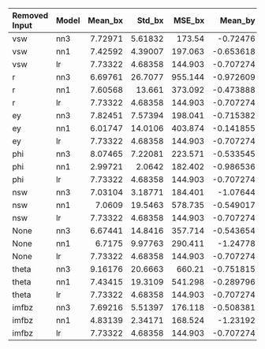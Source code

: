 | Removed Input   | Model   |   Mean_bx |   Std_bx |   MSE_bx |   Mean_by |   Std_by |   MSE_by |   Mean_bz |    Std_bz |   MSE_bz | Key   |
|:----------------|:--------|----------:|---------:|---------:|----------:|---------:|---------:|----------:|----------:|---------:|:------|
| vsw             | nn3     |   7.72971 |  5.61832 |  173.54  | -0.72476  |  8.51736 |  276.288 |  -6.31833 |  9.46397  |  518.369 | rep_1 |
| vsw             | nn1     |   7.42592 |  4.39007 |  197.063 | -0.653618 | 11.6184  |  168.502 |  -5.68263 |  5.26307  |  491.032 | rep_1 |
| vsw             | lr      |   7.73322 |  4.68358 |  144.903 | -0.707274 |  5.73242 |  123.776 |  -5.99112 |  8.22063  |  397.384 | rep_1 |
| r               | nn3     |   6.69761 | 26.7077  |  955.144 | -0.972609 | 22.4771  |  472.642 |  -6.44897 |  6.76432  |  528.214 | rep_1 |
| r               | nn1     |   7.60568 | 13.661   |  373.092 | -0.473888 |  4.8247  |  158.011 |  -4.58587 | 10.2975   |  628.901 | rep_1 |
| r               | lr      |   7.73322 |  4.68358 |  144.903 | -0.707274 |  5.73242 |  123.776 |  -5.99112 |  8.22063  |  397.384 | rep_1 |
| ey              | nn3     |   7.82451 |  7.57394 |  198.041 | -0.715382 | 12.5675  |  176.705 |  -5.86942 | 16.5803   |  661.168 | rep_1 |
| ey              | nn1     |   6.01747 | 14.0106  |  403.874 | -0.141855 | 11.1352  |  187.634 |  -7.03018 | 13.3229   |  576.73  | rep_1 |
| ey              | lr      |   7.73322 |  4.68358 |  144.903 | -0.707274 |  5.73242 |  123.776 |  -5.99112 |  8.22063  |  397.384 | rep_1 |
| phi             | nn3     |   8.07465 |  7.22081 |  223.571 | -0.533545 | 20.7133  |  727.602 |  -8.1898  | 17.5402   |  832.518 | rep_1 |
| phi             | nn1     |   2.99721 |  2.0642  |  182.402 | -0.986536 |  7.78023 |  132.058 |  -6.3153  |  8.5325   |  532.343 | rep_1 |
| phi             | lr      |   7.73322 |  4.68358 |  144.903 | -0.707274 |  5.73242 |  123.776 |  -5.99112 |  8.22063  |  397.384 | rep_1 |
| nsw             | nn3     |   7.03104 |  3.18771 |  184.401 | -1.07644  | 24.9876  |  710.98  |  -6.16015 | 22.0419   | 1072.7   | rep_1 |
| nsw             | nn1     |   7.0609  | 19.5463  |  578.735 | -0.549017 | 10.9159  |  211.454 |  -4.73373 | 13.4832   |  619.202 | rep_1 |
| nsw             | lr      |   7.73322 |  4.68358 |  144.903 | -0.707274 |  5.73242 |  123.776 |  -5.99112 |  8.22063  |  397.384 | rep_1 |
| None            | nn3     |   6.67441 | 14.8416  |  357.714 | -0.543654 |  4.81294 |  221.335 |  -7.50373 | 13.5725   |  706.725 | rep_1 |
| None            | nn1     |   6.7175  |  9.97763 |  290.411 | -1.24778  |  8.4978  |  241.435 |  -7.17434 | 10.5799   |  530.029 | rep_1 |
| None            | lr      |   7.73322 |  4.68358 |  144.903 | -0.707274 |  5.73242 |  123.776 |  -5.99112 |  8.22063  |  397.384 | rep_1 |
| theta           | nn3     |   9.16176 | 20.6663  |  660.21  | -0.751815 | 15.1085  |  234.119 |  -6.23435 | 18.372    |  744.881 | rep_1 |
| theta           | nn1     |   7.43415 | 19.3109  |  541.298 | -0.289796 |  9.06948 |  144.948 |  -5.97856 |  0.526574 |  469.736 | rep_1 |
| theta           | lr      |   7.73322 |  4.68358 |  144.903 | -0.707274 |  5.73242 |  123.776 |  -5.99112 |  8.22063  |  397.384 | rep_1 |
| imfbz           | nn3     |   7.69216 |  5.51397 |  176.118 | -0.508381 |  8.38859 |  136.146 |  -6.39173 |  3.56831  |  459.176 | rep_1 |
| imfbz           | nn1     |   4.83139 |  2.34171 |  168.524 | -1.23192  | 10.646   |  276.805 |  -6.1011  | 10.465    |  525.663 | rep_1 |
| imfbz           | lr      |   7.73322 |  4.68358 |  144.903 | -0.707274 |  5.73242 |  123.776 |  -5.99112 |  8.22063  |  397.384 | rep_1 |